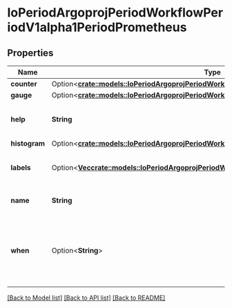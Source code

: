 # IoPeriodArgoprojPeriodWorkflowPeriodV1alpha1PeriodPrometheus

## Properties

Name | Type | Description | Notes
------------ | ------------- | ------------- | -------------
**counter** | Option<[**crate::models::IoPeriodArgoprojPeriodWorkflowPeriodV1alpha1PeriodCounter**](io.argoproj.workflow.v1alpha1.Counter.md)> |  | [optional]
**gauge** | Option<[**crate::models::IoPeriodArgoprojPeriodWorkflowPeriodV1alpha1PeriodGauge**](io.argoproj.workflow.v1alpha1.Gauge.md)> |  | [optional]
**help** | **String** | Help is a string that describes the metric | 
**histogram** | Option<[**crate::models::IoPeriodArgoprojPeriodWorkflowPeriodV1alpha1PeriodHistogram**](io.argoproj.workflow.v1alpha1.Histogram.md)> |  | [optional]
**labels** | Option<[**Vec<crate::models::IoPeriodArgoprojPeriodWorkflowPeriodV1alpha1PeriodMetricLabel>**](io.argoproj.workflow.v1alpha1.MetricLabel.md)> | Labels is a list of metric labels | [optional]
**name** | **String** | Name is the name of the metric | 
**when** | Option<**String**> | When is a conditional statement that decides when to emit the metric | [optional]

[[Back to Model list]](../README.md#documentation-for-models) [[Back to API list]](../README.md#documentation-for-api-endpoints) [[Back to README]](../README.md)


